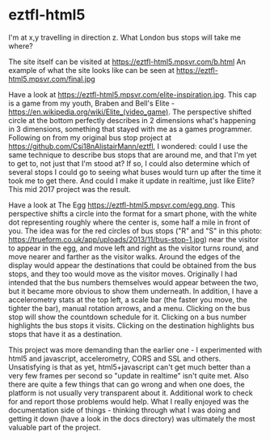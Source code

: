 # eztfl-html5
I'm at x,y travelling in direction z. What London bus stops will take me where?

The site itself can be visited at https://eztfl-html5.mpsvr.com/b.html
An example of what the site looks like can be seen at https://eztfl-html5.mpsvr.com/final.jpg

Have a look at https://eztfl-html5.mpsvr.com/elite-inspiration.jpg. This cap is a game from my youth, Braben and Bell's
Elite - https://en.wikipedia.org/wiki/Elite_(video_game). The perspective shifted circle at the bottom perfectly describes
in 2 dimensions what's happening in 3 dimensions, something that stayed with me as a games programmer. Following on from
my original bus stop project at https://github.com/Csi18nAlistairMann/eztfl, I wondered: could I use the same technique to
describe bus stops that are around me, and that I'm yet to get to, not just that I'm stood at? If so, I could also 
determine which of several stops I could go to seeing what buses would turn up after the time it took me to get there. And
could I make it update in realtime, just like Elite? This mid 2017 project was the result.

Have a look at The Egg https://eztfl-html5.mpsvr.com/egg.png. This perspective shifts a circle into the format for a smart
phone, with the white dot representing roughly where the center is, some half a mile in front of you. The idea was for the 
red circles of bus stops ("R" and "S" in this photo: https://trueform.co.uk/app/uploads/2013/11/bus-stop-1.jpg) near the 
visitor to appear in the egg, and move left and right as the visitor turns round, and move nearer and farther as the
visitor walks. Around the edges of the display would appear the destinations that could be obtained from the bus stops,
and they too would move as the visitor moves. Originally I had intended that the bus numbers themselves would appear
between the two, but it became more obvious to show them underneath. In addition, I have a accelerometry stats at the top
left, a scale bar (the faster you move, the tighter the bar), manual rotation arrows, and a menu. Clicking on the bus stop
will show the countdown schedule for it. Clicking on a bus number highlights the bus stops it visits. Clicking on the
destination highlights bus stops that have it as a destination.

This project was more demanding than the earlier one - I experimented with html5 and javascript, accelerometry, CORS and
SSL and others. Unsatisfying is that as yet, html5+javascript can't get much better than a very few frames per second
so "update in realtime" isn't quite met. Also there are quite a few things that can go wrong and when one does, the
platform is not usually very transparent about it. Additional work to check for and report those problems would help.
What I really enjoyed was the documentation side of things - thinking through what I was doing and getting it down (have
a look in the docs directory) was ultimately the most valuable part of the project.
